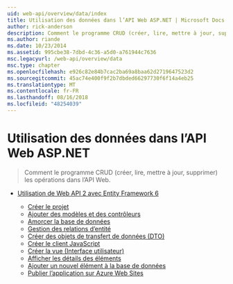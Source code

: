 ```yaml
---
uid: web-api/overview/data/index
title: Utilisation des données dans l’API Web ASP.NET | Microsoft Docs
author: rick-anderson
description: Comment le programme CRUD (créer, lire, mettre à jour, supprimer) les opérations dans l’API Web.
ms.author: riande
ms.date: 10/23/2014
ms.assetid: 995cbe38-7dbd-4c36-a5d0-a761944c7636
msc.legacyurl: /web-api/overview/data
msc.type: chapter
ms.openlocfilehash: e926c82e84b7cac2ba69a8baa62d2719647523d2
ms.sourcegitcommit: 45ac74e400f9f2b7dbded66297730f6f14a4eb25
ms.translationtype: MT
ms.contentlocale: fr-FR
ms.lasthandoff: 08/16/2018
ms.locfileid: "48254039"
---
```

<a name="working-with-data-in-aspnet-web-api"></a>Utilisation des données dans l’API Web ASP.NET
====================
> Comment le programme CRUD (créer, lire, mettre à jour, supprimer) les opérations dans l’API Web.


- [Utilisation de Web API 2 avec Entity Framework 6](using-web-api-with-entity-framework/index.md)

    - [Créer le projet](using-web-api-with-entity-framework/part-1.md)
    - [Ajouter des modèles et des contrôleurs](using-web-api-with-entity-framework/part-2.md)
    - [Amorcer la base de données](using-web-api-with-entity-framework/part-3.md)
    - [Gestion des relations d’entité](using-web-api-with-entity-framework/part-4.md)
    - [Créer des objets de transfert de données (DTO)](using-web-api-with-entity-framework/part-5.md)
    - [Créer le client JavaScript](using-web-api-with-entity-framework/part-6.md)
    - [Créer la vue (Interface utilisateur)](using-web-api-with-entity-framework/part-7.md)
    - [Afficher les détails des éléments](using-web-api-with-entity-framework/part-8.md)
    - [Ajouter un nouvel élément à la base de données](using-web-api-with-entity-framework/part-9.md)
    - [Publier l’application sur Azure Web Sites](using-web-api-with-entity-framework/part-10.md)

